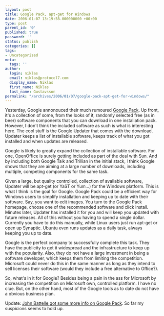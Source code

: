 ```yaml
---
layout: post
title: Google Pack, apt-get for Windows
date: 2006-01-07 13:19:58.000000000 +00:00
type: post
parent_id: '0'
published: true
password: ''
status: publish
categories: []
tags:
- Uncategorized
meta:
  tags: ''
author:
  login: niklas
  email: niklas@protocol7.com
  display_name: Niklas
  first_name: Niklas
  last_name: Gustavsson
permalink: "/archives/2006/01/07/google-pack-apt-get-for-windows/"
---
```

Yesterday, Google annonouced their much rumoured [Google Pack](http://pack.google.com). Up front, it's a collection of some, from the looks of it, randomly selected free (as in beer) software components that you can download in one installation pack. However, I don't think the included software as such is what is interesting here. The cool stuff is the Google Updater that comes with the download. Updater keeps a list of installable software, keeps track of what you got installed and when updates are released.

Google is likely to greatly expand the collection of installable software. For one, OpenOffice is surely getting included as part of the deal with Sun. And by including both Google Talk and Trillian in the initial stack, I think Google shows that they are aiming at a large number of downloads, including multiple, competing components for the same task.

Given a large, but quality controlled, collection of available software, Updater will be apt-get (or YaST or Yum...) for the Windows platform. This is what I think is the goal for Google. Google Pack could be a efficient way for Windows users to simplify installation and keeping up to date with their software. Say, you want to edit images. You turn to the Google Pack homepage, choose one of the recommended software and click install. Minutes later, Updater has installed it for you and will keep you updated with future releases. All of this without you having to spend a single dollar. Currently you have to do this manually, while Linux users just run apt-get or open up Synaptic. Ubuntu even runs updates as a daily task, always keeping you up to date.

Google is the perfect company to successfully complete this task. They have the publicity to get it widespread and the infrastructure to keep up with the popularity. Also, they do not have a large investment in being a software developer, which keeps them from limiting the competition. Microsoft could never do this in the same manner as long as they intend to sell licenses their software (would they include a free alternative to Office?).

So, what's in it for Google? Besides being a pain in the ass for Microsoft by increasing the competition on Microsoft own, controlled platform. I have no clue. But, on the other hand, most of the Google tools as to date do not have a obvious business plan.

Update: [John Battelle got some more info on Google Pack](http://battellemedia.com/archives/002204.php). So far my suspicions seems to hold up.

